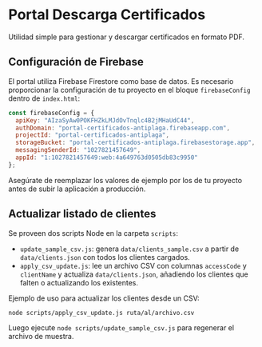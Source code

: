 # Portal Descarga Certificados

Utilidad simple para gestionar y descargar certificados en formato PDF.

## Configuración de Firebase

El portal utiliza Firebase Firestore como base de datos. Es necesario
proporcionar la configuración de tu proyecto en el bloque `firebaseConfig`
dentro de `index.html`:

```javascript
const firebaseConfig = {
  apiKey: "AIzaSyAw0POKFHZkLMJdOvTnqlc4B2jMHaUdC44",
  authDomain: "portal-certificados-antiplaga.firebaseapp.com",
  projectId: "portal-certificados-antiplaga",
  storageBucket: "portal-certificados-antiplaga.firebasestorage.app",
  messagingSenderId: "1027821457649",
  appId: "1:1027821457649:web:4a649763d0505db83c9950"
};
```

Asegúrate de reemplazar los valores de ejemplo por los de tu proyecto antes de
subir la aplicación a producción.

## Actualizar listado de clientes

Se proveen dos scripts Node en la carpeta `scripts`:

- `update_sample_csv.js`: genera `data/clients_sample.csv` a partir de `data/clients.json` con todos los clientes cargados.
- `apply_csv_update.js`: lee un archivo CSV con columnas `accessCode` y `clientName` y actualiza `data/clients.json`, añadiendo los clientes que falten o actualizando los existentes.

Ejemplo de uso para actualizar los clientes desde un CSV:

```bash
node scripts/apply_csv_update.js ruta/al/archivo.csv
```

Luego ejecute `node scripts/update_sample_csv.js` para regenerar el archivo de muestra.

